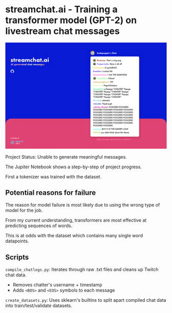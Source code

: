 # streamchat.ai - Training a transformer model (GPT-2) on livestream chat messages

![Prospective design](webpage_design.png "Title")

Project Status: Unable to generate meaningful messages.

The Jupiter Notebook shows a step-by-step of project progress.

First a tokenizer was trained with the dataset.

## Potential reasons for failure

The reason for model failure is most likely due to using the wrong type of model for the job.

From my current understanding, transformers are most effective at predicting sequences of words.

This is at odds with the dataset which contains many single word datapoints.

## Scripts

`compile_chatlogs.py`:
Iterates through raw .txt files and cleans up Twitch chat data.

-   Removes chatter's username + timestamp
-   Adds `<BOS>` and `<EOS>` symbols to each message

`create_datasets.py`:
Uses sklearn's builtins to split apart compiled chat data into train/test/validate datasets.
